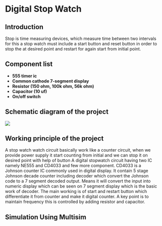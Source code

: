 # Digital Stop Watch 

## Introduction
 
Stop is time measuring devices, which measure time between two intervals for this a stop watch must include a start button and reset button in order to stop the at desired point and restart for again start from initial point. 

## Component list
- **555 timer ic** 
- **Common cathode 7-segment display** 
- **Resistor (150 ohm, 100k ohm, 56k ohm)**
- **Capacitor (10 uf)**
- **On/off switch**

## Schematic diagram of the project
![](https://github.com/engrtanveerahmed/Digital-Stop-Watch-/blob/main/Circuit-Diagram-Timer-Circuit-using-IC-4026.gif)

## Working principle of the project

A stop watch watch circuit basically work like a counter circuit, when we provide power supply it start counting from initial and we can stop it on desired point with help of button 
A digital stopwatch circuit having   two IC namely NE555 and  CD4033  and few more component. CD4033 is a Johnson counter IC commonly used in digital display. It contain 5 stage Johnson decade counter including  decoder which convert the Johnson code to a 7 segment decoded output. Means it will convert the input into numeric display which can be seen on 7 segment display which is the basic work of decoder.
The main working is of start and restart button which differentiate it from counter and make it digital counter.
A key point is to maintain frequency this is controlled by adding resistor and capacitor.  

## Simulation Using Multisim

![]()
